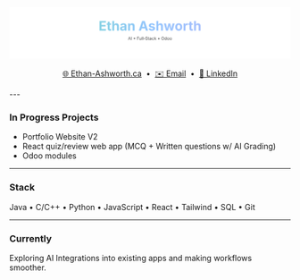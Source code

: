 <!-- Profile README — Ethan Ashworth (minimal + animated header) -->

<p align="center">
  <img src="hero.svg" alt="Ethan Ashworth — AI • Full‑Stack • Odoo" width="720">
</p>

<p align="center">
  <a href="https://Ethan-Ashworth.ca">🌐 Ethan-Ashworth.ca</a> &nbsp;•&nbsp;
  <a href="mailto:<your-email>">✉️ Email</a> &nbsp;•&nbsp;
  <a href="<your-linkedin-url>">💼 LinkedIn</a>
</p>
---

### In Progress Projects
- Portfolio Website V2
- React quiz/review web app (MCQ + Written questions w/ AI Grading)
- Odoo modules

---

### Stack
Java • C/C++ • Python • JavaScript • React • Tailwind • SQL • Git

---

### Currently
Exploring AI Integrations into existing apps and making workflows smoother.

